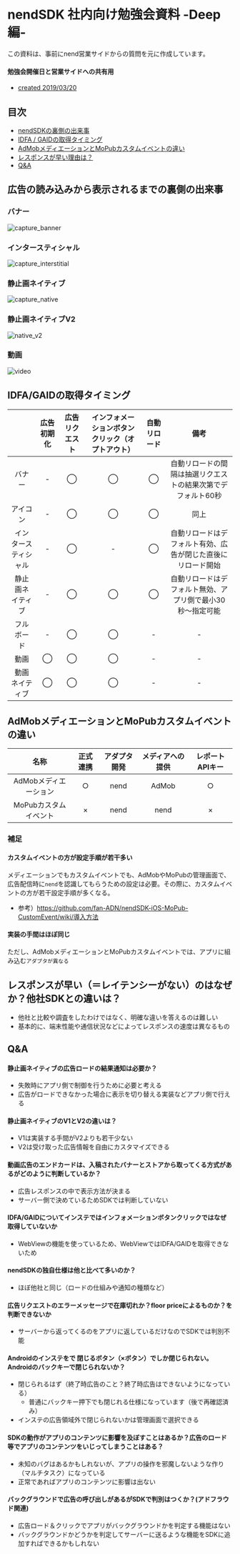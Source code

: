 # nendSDK 社内向け勉強会資料 -Deep編-
この資料は、事前にnend営業サイドからの質問を元に作成しています。

#### 勉強会開催日と営業サイドへの共有用
- [created 2019/03/20](https://gist.github.com/fan-t-fukuoka/6449180fbfd1fe047eec9bbea7af6e77)

## 目次
- [nendSDKの裏側の出来事](#about_back_side)
- [IDFA / GAIDの取得タイミング](#idfa_gaid)
- [AdMobメディエーションとMoPubカスタムイベントの違い](#difference_mediation_customevent)
- [レスポンスが早い理由は？](#response)
- [Q&A](#q&a)

## <a name ="about_back_side">広告の読み込みから表示されるまでの裏側の出来事</a>
### バナー
![capture_banner](https://user-images.githubusercontent.com/9563506/53944391-9b22cd00-4102-11e9-9840-769a58c5bdcc.png)
### インタースティシャル
![capture_interstitial](https://user-images.githubusercontent.com/9563506/53944392-9c53fa00-4102-11e9-9520-6af75e2d01c5.png)
### 静止画ネイティブ
![capture_native](https://user-images.githubusercontent.com/9563506/53944388-99590980-4102-11e9-9afc-4a186ecfb029.png)
### 静止画ネイティブV2
![native_v2](https://user-images.githubusercontent.com/9563506/53944379-96f6af80-4102-11e9-940c-908d2758513c.png)
### 動画
![video](https://user-images.githubusercontent.com/9563506/53944372-94945580-4102-11e9-9a31-ea2ae268fde6.png)

## <a name ="idfa_gaid">IDFA/GAIDの取得タイミング</a>
||広告初期化|広告リクエスト|インフォメーションボタンクリック（オプトアウト）|自動リロード|備考|
|:-:|:-:|:-:|:-:|:-:|:-:|
|バナー|-|◯|◯|◯|自動リロードの間隔は抽選リクエストの結果次第でデフォルト60秒|
|アイコン|-|◯|◯|◯|同上|
|インタースティシャル|-|◯|-|◯|自動リロードはデフォルト有効、広告が閉じた直後にリロード開始|
|静止画ネイティブ|-|◯|◯|◯|自動リロードはデフォルト無効、アプリ側で最小30秒〜指定可能|
|フルボード|-|◯|◯|-|-|
|動画|◯|◯|◯|-|-|
|動画ネイティブ|◯|◯|◯|-|-|

## <a name ="difference_mediation_customevent">AdMobメディエーションとMoPubカスタムイベントの違い</a>
|名称|正式連携|アダプタ開発|メディアへの提供|レポートAPIキー|
|:-:|:-:|:-:|:-:|:-:|
|AdMobメディエーション|○|nend|AdMob|○|
|MoPubカスタムイベント|×|nend|nend|×|

### 補足
#### カスタムイベントの方が設定手順が若干多い
メディエーションでもカスタムイベントでも、AdMobやMoPubの管理画面で、広告配信時に`nend`を認識してもらうための設定は必要。その際に、カスタムイベントの方が若干設定手順が多くなる。  

- 参考）https://github.com/fan-ADN/nendSDK-iOS-MoPub-CustomEvent/wiki/導入方法


#### 実装の手間はほぼ同じ
ただし、AdMobメディエーションとMoPubカスタムイベントでは、アプリに組み込む`アダプタが異なる`

## <a name ="response">レスポンスが早い（＝レイテンシーがない）のはなぜか？他社SDKとの違いは？</a>
- 他社と比較や調査をしたわけではなく、明確な違いを答えるのは難しい
- 基本的に、端末性能や通信状況などによってレスポンスの速度は異なるもの


## <a name ="q&a">Q&A

#### 静止画ネイティブの広告ロードの結果通知は必要か？
- 失敗時にアプリ側で制御を行うために必要と考える
- 広告がロードできなかった場合に表示を切り替える実装などアプリ側で行える

#### 静止画ネイティブのV1とV2の違いは？
- V1は実装する手間がV2よりも若干少ない
- V2は受け取った広告情報を自由にカスタマイズできる

#### 動画広告のエンドカードは、入稿されたバナーとストアから取ってくる方式があるがどのように判断しているか？
- 広告レスポンスの中で表示方法が決まる
- サーバー側で決めているためSDKでは判断していない

#### IDFA/GAIDについてインステではインフォメーションボタンクリックではなぜ取得していないか
- WebViewの機能を使っているため、WebViewではIDFA/GAIDを取得できないため

#### nendSDKの独自仕様は他と比べて多いのか？
- ほぼ他社と同じ（ロードの仕組みや通知の種類など）

#### 広告リクエストのエラーメッセージで在庫切れか？floor priceによるものか？を判断できないか
- サーバーから返ってくるのをアプリに返しているだけなのでSDKでは判別不能

#### Androidのインステをで 閉じるボタン（×ボタン）でしか閉じられない。Androidのバックキーで閉じられないか？
- 閉じられるはず（終了時広告のこと？終了時広告はできないようになっている）
  - 普通にバックキー押下でも閉じれる仕様になっています（後で再確認済み）
- インステの広告領域外で閉じられないかは管理画面で選択できる

#### SDKの動作がアプリのコンテンツに影響を及ぼすことはあるか？広告のロード等でアプリのコンテンツをいじってしまうことはある？
- 未知のバグはあるかもしれないが、アプリの操作を邪魔しないような作り（マルチタスク）になっている
- 正常であればアプリのコンテンツに影響は出ない

#### バックグラウンドで広告の呼び出しがあるがSDKで判別はつくか？(アドフラウド関連)
- 広告ロード＆クリックでアプリがバックグラウンドかを判定する機能はない
- バックグラウンドかどうかを判定してサーバーに送るような機能をSDKに追加すればできるかもしれない
